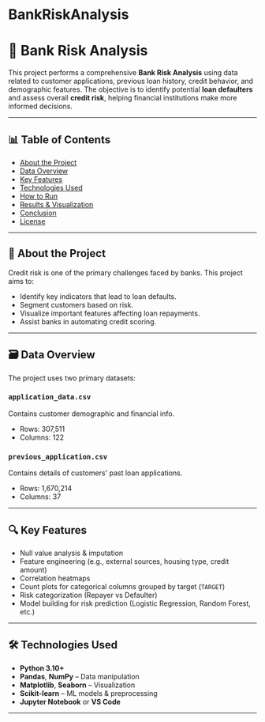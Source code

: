 # BankRiskAnalysis
# 🏦 Bank Risk Analysis

This project performs a comprehensive **Bank Risk Analysis** using data related to customer applications, previous loan history, credit behavior, and demographic features. The objective is to identify potential **loan defaulters** and assess overall **credit risk**, helping financial institutions make more informed decisions.

---

## 📊 Table of Contents

- [About the Project](#about-the-project)
- [Data Overview](#data-overview)
- [Key Features](#key-features)
- [Technologies Used](#technologies-used)
- [How to Run](#how-to-run)
- [Results & Visualization](#results--visualization)
- [Conclusion](#conclusion)
- [License](#license)

---

## 📌 About the Project

Credit risk is one of the primary challenges faced by banks. This project aims to:
- Identify key indicators that lead to loan defaults.
- Segment customers based on risk.
- Visualize important features affecting loan repayments.
- Assist banks in automating credit scoring.

---

## 🗃️ Data Overview

The project uses two primary datasets:

### `application_data.csv`
Contains customer demographic and financial info.

- Rows: 307,511
- Columns: 122

### `previous_application.csv`
Contains details of customers' past loan applications.

- Rows: 1,670,214
- Columns: 37

---

## 🔍 Key Features

- Null value analysis & imputation
- Feature engineering (e.g., external sources, housing type, credit amount)
- Correlation heatmaps
- Count plots for categorical columns grouped by target (`TARGET`)
- Risk categorization (Repayer vs Defaulter)
- Model building for risk prediction (Logistic Regression, Random Forest, etc.)

---

## 🛠️ Technologies Used

- **Python 3.10+**
- **Pandas**, **NumPy** – Data manipulation
- **Matplotlib**, **Seaborn** – Visualization
- **Scikit-learn** – ML models & preprocessing
- **Jupyter Notebook** or **VS Code**

---

